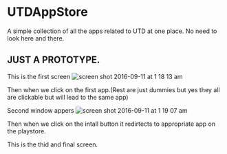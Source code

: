 # UTDAppStore


A simple collection of all the apps related to UTD at one place. No need to look here and there.

## JUST A PROTOTYPE.

This is the first screen
![screen shot 2016-09-11 at 1 18 13 am](https://cloud.githubusercontent.com/assets/12582488/18415616/53d7fc14-77be-11e6-9bdc-7afb12524a2f.png)

Then when we click on the first app.(Rest are just dummies but yes they all are clickable but will lead to the same app) 

Second window appers
![screen shot 2016-09-11 at 1 19 07 am](https://cloud.githubusercontent.com/assets/12582488/18415641/3879b75e-77bf-11e6-82d6-9f30d2e9033e.png)

Then when we click on the intall button it redirtects to appropriate app on the playstore.

This is the thid and final screen.
